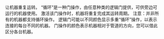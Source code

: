 <lore>
让机器重复运转。
</lore>
<no_lore>
“循环”是一种门操作，由任意种类的逻辑门提供，可供旁边可运行的机器使用。
</no_lore>

<chapter name="行为"/>
激活该门操作时，机器将重复完成其运转周期。
注意：并非所有的机器都支持循环操作。

<chapter name="门操作方向"/>
逻辑门可能以不同颜色显示多重“循环”操作，以表示连接的每台不同的机器。
门操作的颜色表示机器相对于管道的方向，您可以借此区分各台机器。
